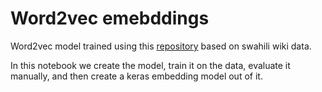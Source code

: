 # Word2vec emebddings

Word2vec model trained using this [repository](https://github.com/hgrif/wiki-word2vec.git) based on swahili wiki data.

In this notebook we create the model, train it on the data, evaluate it manually, and then create a keras embedding model out of it.